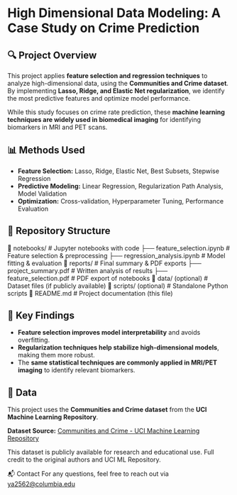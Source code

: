 # High Dimensional Data Modeling: A Case Study on Crime Prediction

## 🔍 Project Overview
This project applies **feature selection and regression techniques** to analyze high-dimensional data, using the **Communities and Crime dataset**. By implementing **Lasso, Ridge, and Elastic Net regularization**, we identify the most predictive features and optimize model performance. 

While this study focuses on crime rate prediction, these **machine learning techniques are widely used in biomedical imaging** for identifying biomarkers in MRI and PET scans.

## 📊 Methods Used
- **Feature Selection:** Lasso, Ridge, Elastic Net, Best Subsets, Stepwise Regression
- **Predictive Modeling:** Linear Regression, Regularization Path Analysis, Model Validation
- **Optimization:** Cross-validation, Hyperparameter Tuning, Performance Evaluation

## 📂 Repository Structure
📂 notebooks/ # Jupyter notebooks with code ├── feature_selection.ipynb # Feature selection & preprocessing ├── regression_analysis.ipynb # Model fitting & evaluation 📂 reports/ # Final summary & PDF exports ├── project_summary.pdf # Written analysis of results ├── feature_selection.pdf # PDF export of notebooks 📂 data/ (optional) # Dataset files (if publicly available) 📂 scripts/ (optional) # Standalone Python scripts 📜 README.md # Project documentation (this file)


## 🚀 Key Findings
- **Feature selection improves model interpretability** and avoids overfitting.
- **Regularization techniques help stabilize high-dimensional models**, making them more robust.
- The **same statistical techniques are commonly applied in MRI/PET imaging** to identify relevant biomarkers.

## 📂 Data
This project uses the **Communities and Crime dataset** from the **UCI Machine Learning Repository**.

**Dataset Source:**
[Communities and Crime - UCI Machine Learning Repository](https://archive.ics.uci.edu/dataset/183/communities+and+crime)

This dataset is publicly available for research and educational use. Full credit to the original authors and UCI ML Repository.


📬 Contact
For any questions, feel free to reach out via ya2562@columbia.edu
